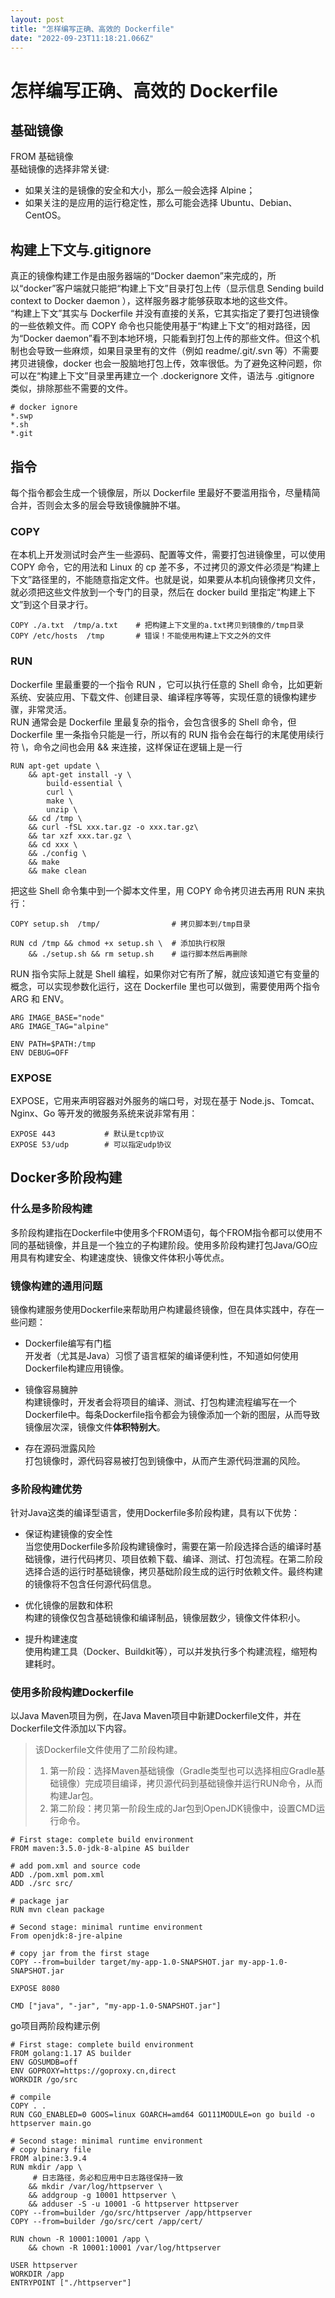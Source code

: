 ```yaml
---
layout: post
title: "怎样编写正确、高效的 Dockerfile"
date: "2022-09-23T11:18:21.066Z"
---
```

怎样编写正确、高效的 Dockerfile
=====================

基础镜像
----

FROM 基础镜像  
基础镜像的选择非常关键:

*   如果关注的是镜像的安全和大小，那么一般会选择 Alpine；
*   如果关注的是应用的运行稳定性，那么可能会选择 Ubuntu、Debian、CentOS。

构建上下文与.gitignore
----------------

真正的镜像构建工作是由服务器端的“Docker daemon”来完成的，所以“docker”客户端就只能把“构建上下文”目录打包上传（显示信息 Sending build context to Docker daemon ），这样服务器才能够获取本地的这些文件。  
“构建上下文”其实与 Dockerfile 并没有直接的关系，它其实指定了要打包进镜像的一些依赖文件。而 COPY 命令也只能使用基于“构建上下文”的相对路径，因为“Docker daemon”看不到本地环境，只能看到打包上传的那些文件。但这个机制也会导致一些麻烦，如果目录里有的文件（例如 readme/.git/.svn 等）不需要拷贝进镜像，docker 也会一股脑地打包上传，效率很低。为了避免这种问题，你可以在“构建上下文”目录里再建立一个 .dockerignore 文件，语法与 .gitignore 类似，排除那些不需要的文件。

    # docker ignore
    *.swp
    *.sh
    *.git
    

指令
--

每个指令都会生成一个镜像层，所以 Dockerfile 里最好不要滥用指令，尽量精简合并，否则会太多的层会导致镜像臃肿不堪。

### COPY

在本机上开发测试时会产生一些源码、配置等文件，需要打包进镜像里，可以使用 COPY 命令，它的用法和 Linux 的 cp 差不多，不过拷贝的源文件必须是“构建上下文”路径里的，不能随意指定文件。也就是说，如果要从本机向镜像拷贝文件，就必须把这些文件放到一个专门的目录，然后在 docker build 里指定“构建上下文”到这个目录才行。

    COPY ./a.txt  /tmp/a.txt    # 把构建上下文里的a.txt拷贝到镜像的/tmp目录
    COPY /etc/hosts  /tmp       # 错误！不能使用构建上下文之外的文件
    

### RUN

Dockerfile 里最重要的一个指令 RUN ，它可以执行任意的 Shell 命令，比如更新系统、安装应用、下载文件、创建目录、编译程序等等，实现任意的镜像构建步骤，非常灵活。  
RUN 通常会是 Dockerfile 里最复杂的指令，会包含很多的 Shell 命令，但 Dockerfile 里一条指令只能是一行，所以有的 RUN 指令会在每行的末尾使用续行符 \\，命令之间也会用 && 来连接，这样保证在逻辑上是一行

    RUN apt-get update \
        && apt-get install -y \
            build-essential \
            curl \
            make \
            unzip \
        && cd /tmp \
        && curl -fSL xxx.tar.gz -o xxx.tar.gz\
        && tar xzf xxx.tar.gz \
        && cd xxx \
        && ./config \
        && make
        && make clean
    

把这些 Shell 命令集中到一个脚本文件里，用 COPY 命令拷贝进去再用 RUN 来执行：

    COPY setup.sh  /tmp/                # 拷贝脚本到/tmp目录
    
    RUN cd /tmp && chmod +x setup.sh \  # 添加执行权限
        && ./setup.sh && rm setup.sh    # 运行脚本然后再删除
    

RUN 指令实际上就是 Shell 编程，如果你对它有所了解，就应该知道它有变量的概念，可以实现参数化运行，这在 Dockerfile 里也可以做到，需要使用两个指令 ARG 和 ENV。

    ARG IMAGE_BASE="node"
    ARG IMAGE_TAG="alpine"
    
    ENV PATH=$PATH:/tmp
    ENV DEBUG=OFF
    

### EXPOSE

EXPOSE，它用来声明容器对外服务的端口号，对现在基于 Node.js、Tomcat、Nginx、Go 等开发的微服务系统来说非常有用：

    EXPOSE 443           # 默认是tcp协议
    EXPOSE 53/udp        # 可以指定udp协议
    

Docker多阶段构建
-----------

### 什么是多阶段构建

多阶段构建指在Dockerfile中使用多个FROM语句，每个FROM指令都可以使用不同的基础镜像，并且是一个独立的子构建阶段。使用多阶段构建打包Java/GO应用具有构建安全、构建速度快、镜像文件体积小等优点。

### 镜像构建的通用问题

镜像构建服务使用Dockerfile来帮助用户构建最终镜像，但在具体实践中，存在一些问题：

*   Dockerfile编写有门槛  
    开发者（尤其是Java）习惯了语言框架的编译便利性，不知道如何使用Dockerfile构建应用镜像。
    
*   镜像容易臃肿  
    构建镜像时，开发者会将项目的编译、测试、打包构建流程编写在一个Dockerfile中。每条Dockerfile指令都会为镜像添加一个新的图层，从而导致镜像层次深，镜像文件**体积特别大**。
    
*   存在源码泄露风险  
    打包镜像时，源代码容易被打包到镜像中，从而产生源代码泄漏的风险。
    

### 多阶段构建优势

针对Java这类的编译型语言，使用Dockerfile多阶段构建，具有以下优势：

*   保证构建镜像的安全性  
    当您使用Dockerfile多阶段构建镜像时，需要在第一阶段选择合适的编译时基础镜像，进行代码拷贝、项目依赖下载、编译、测试、打包流程。在第二阶段选择合适的运行时基础镜像，拷贝基础阶段生成的运行时依赖文件。最终构建的镜像将不包含任何源代码信息。
    
*   优化镜像的层数和体积  
    构建的镜像仅包含基础镜像和编译制品，镜像层数少，镜像文件体积小。
    
*   提升构建速度  
    使用构建工具（Docker、Buildkit等），可以并发执行多个构建流程，缩短构建耗时。
    

### 使用多阶段构建Dockerfile

以Java Maven项目为例，在Java Maven项目中新建Dockerfile文件，并在Dockerfile文件添加以下内容。

> 该Dockerfile文件使用了二阶段构建。
> 
> 1.  第一阶段：选择Maven基础镜像（Gradle类型也可以选择相应Gradle基础镜像）完成项目编译，拷贝源代码到基础镜像并运行RUN命令，从而构建Jar包。
> 2.  第二阶段：拷贝第一阶段生成的Jar包到OpenJDK镜像中，设置CMD运行命令。

    # First stage: complete build environment
    FROM maven:3.5.0-jdk-8-alpine AS builder
    
    # add pom.xml and source code
    ADD ./pom.xml pom.xml
    ADD ./src src/
    
    # package jar
    RUN mvn clean package
    
    # Second stage: minimal runtime environment
    From openjdk:8-jre-alpine
    
    # copy jar from the first stage
    COPY --from=builder target/my-app-1.0-SNAPSHOT.jar my-app-1.0-SNAPSHOT.jar
    
    EXPOSE 8080
    
    CMD ["java", "-jar", "my-app-1.0-SNAPSHOT.jar"]
    

go项目两阶段构建示例

    # First stage: complete build environment
    FROM golang:1.17 AS builder
    ENV GOSUMDB=off
    ENV GOPROXY=https://goproxy.cn,direct
    WORKDIR /go/src
    
    # compile
    COPY . .
    RUN CGO_ENABLED=0 GOOS=linux GOARCH=amd64 GO111MODULE=on go build -o httpserver main.go
    
    # Second stage: minimal runtime environment
    # copy binary file
    FROM alpine:3.9.4
    RUN mkdir /app \
         # 日志路径，务必和应用中日志路径保持一致
        && mkdir /var/log/httpserver \
        && addgroup -g 10001 httpserver \
        && adduser -S -u 10001 -G httpserver httpserver
    COPY --from=builder /go/src/httpserver /app/httpserver
    COPY --from=builder /go/src/cert /app/cert/
    
    RUN chown -R 10001:10001 /app \
        && chown -R 10001:10001 /var/log/httpserver
    
    USER httpserver
    WORKDIR /app
    ENTRYPOINT ["./httpserver"]